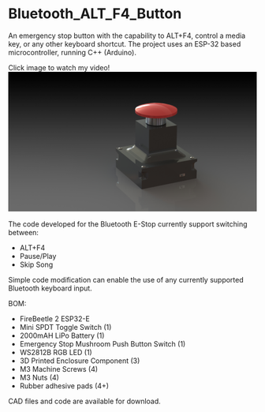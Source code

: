 # Bluetooth_ALT_F4_Button
An emergency stop button with the capability to ALT+F4, control a media key, or any other keyboard shortcut.
The project uses an ESP-32 based microcontroller, running C++ (Arduino).


Click image to watch my video!
[![Watch the video](https://github.com/IshLeFish/Bluetooth_E-Stop/blob/main/CAD/PreviewDark.JPG)](https://www.youtube.com/)

The code developed for the Bluetooth E-Stop currently support switching between:
- ALT+F4
- Pause/Play
- Skip Song

Simple code modification can enable the use of any currently supported Bluetooth keyboard input. 


BOM:
- FireBeetle 2 ESP32-E                    
- Mini SPDT Toggle Switch (1)
- 2000mAH LiPo Battery (1)
- Emergency Stop Mushroom Push Button Switch (1)
- WS2812B RGB LED (1)
- 3D Printed Enclosure Component (3)
- M3 Machine Screws (4)
- M3 Nuts (4)
- Rubber adhesive pads (4+)


CAD files and code are available for download. 